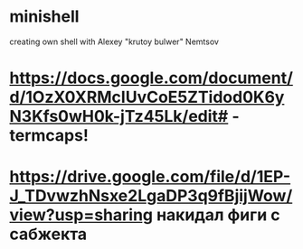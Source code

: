 # minishell
creating own shell with Alexey "krutoy bulwer" Nemtsov


# https://docs.google.com/document/d/1OzX0XRMcIUvCoE5ZTidod0K6yN3Kfs0wH0k-jTz45Lk/edit# - termcaps!

# https://drive.google.com/file/d/1EP-J_TDvwzhNsxe2LgaDP3q9fBjijWow/view?usp=sharing накидал фиги с сабжекта
